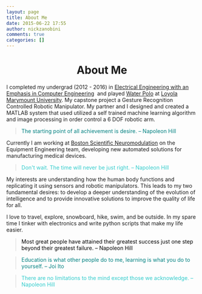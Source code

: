 ```yaml
---
layout: page
title: About Me
date: 2015-06-22 17:55
author: nickzanobini
comments: true
categories: []
---
```

<h1 style="text-align:center;">About Me</h1>
I completed my undergrad (2012 - 2016) in <a href="http://cse.lmu.edu/department/electricalengineeringandcomputerscience/">Electrical Engineering with an Emphasis in Computer Engineering</a>  and played <a href="http://www.lmulions.com/sports/m-wpolo/loyo-m-wpolo-body.html">Water Polo</a> at <a href="http://www.lmu.edu/">Loyola Marymount University</a>. My capstone project a Gesture Recognition Controlled Robotic Manipulator. My partner and I designed and created a MATLAB system that used utilized a self trained machine learning algorithm and image processing in order control a 6 DOF robotic arm.
<blockquote><span style="color:#008080;">The starting point of all achievement is desire. – Napoleon Hill</span></blockquote>
Currently I am working at <a href="http://www.bostonscientific.com/en-US/about-us/core-businesses/neuromodulation.html">Boston Scientific Neuromodulation</a> on the Equipment Engineering team, developing new automated solutions for manufacturing medical devices.
<blockquote><span style="color:#33cccc;">Don't wait. The time will never be just right. – Napoleon Hill</span></blockquote>
My interests are understanding how the human body functions and replicating it using sensors and robotic manipulators. This leads to my two fundamental desires: to develop a deeper understanding of the evolution of intelligence and to provide innovative solutions to improve the quality of life for all.

I love to travel, explore, snowboard, hike, swim, and be outside. In my spare time I tinker with electronics and write python scripts that make my life easier.
<blockquote><span style="color:#000000;">Most great people have attained their greatest success just one step beyond their greatest failure.</span>
<span style="color:#000000;"> – Napoleon Hill</span></blockquote>
<blockquote><span style="color:#008080;">Education is what other people do to me, learning is what you do to yourself.</span>
<span style="color:#008080;"> – Joi Ito</span></blockquote>
<blockquote><span style="color:#33cccc;">There are no limitations to the mind except those we acknowledge.</span>
<span style="color:#33cccc;"> – Napoleon Hill</span></blockquote>
&nbsp;
